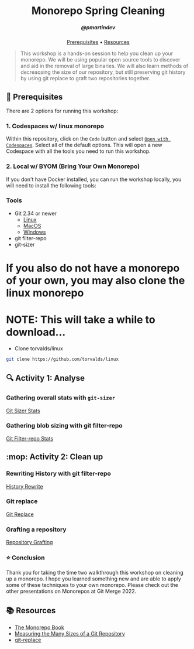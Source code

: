 <h1 align="center">Monorepo Spring Cleaning</h1>
<h5 align="center">@pmartindev</h3>

<p align="center">
  <a href="#mega-prerequisites">Prerequisites</a> •  
  <a href="#books-resources">Resources</a>
</p>

> This workshop is a hands-on session to help you clean up your monorepo. We will be using popular open source tools to discover and aid in the removal of large binaries. We will also learn methods of decreaqsing the size of our repository, but still preserving git history by using git replace to graft two repositories together.

## :mega: Prerequisites
There are 2 options for running this workshop:

### 1. Codespaces w/ linux monorepo
Within this repository, click on the `Code` button and select [`Open with Codespaces`](https://github.com/codespaces/new?repo=pmartindev/pre-built-codespaces-test). Select all of the default options. This will open a new Codespace with all the tools you need to run this workshop.

### 2. Local w/ BYOM (Bring Your Own Monorepo)
If you don't have Docker installed, you can run the workshop locally, you will need to install the following tools:

### Tools
- Git 2.34 or newer
  - [Linux](https://git-scm.com/download/linux)
  - [MacOS](https://git-scm.com/download/mac)
  - [Windows](https://git-scm.com/download/win)
- git filter-repo
- git-sizer 

# If you also do not have a monorepo of your own, you may also clone the linux monorepo
# NOTE: This will take a while to download...
- Clone torvalds/linux
```bash
git clone https://github.com/torvalds/linux
```

## :mag: Activity 1: Analyse 

### Gathering overall stats with `git-sizer`
[Git Sizer Stats](lessons/git-sizer-stats.md)

### Gathering blob sizing with git filter-repo
[Git Filter-repo Stats](lessons/git-filter-repo-stats.md)

## :mop: Activity 2: Clean up
### Rewriting History with git filter-repo
[History Rewrite](lessons/history-rewrite.md)

### Git replace
[Git Replace](lessons/git-replace.md)

### Grafting a repository
[Repository Grafting](lessons/repository-grafting.md)

### :star: Conclusion 
Thank you for taking the time two walkthrough this workshop on cleaning up a monorepo. I hope you learned something new and are able to apply some of these techniques to your own monorepo. Please check out the other presentations on Monorepos at Git Merge 2022. 

## :books: Resources
- [The Monorepo Book](https://monorepo-book.github.io/)
- [Measuring the Many Sizes of a Git Repository](https://github.blog/2018-03-05-measuring-the-many-sizes-of-a-git-repository/)
- [git-replace](https://git-scm.com/docs/git-replace)
